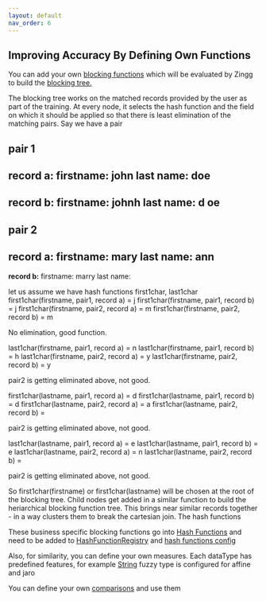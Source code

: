 ```yaml
---
layout: default
nav_order: 6
---
```

## Improving Accuracy By Defining Own Functions 

You can add your own [blocking functions](https://github.com/zinggAI/zingg/tree/main/core/src/main/java/zingg/hash) which will be evaluated by Zingg to build the [blocking tree.](zModels.md)

The blocking tree works on the matched records provided by the user as part of the training. At every node, it selects the hash function and the field on which it should be applied so that there is least elimination of the matching pairs. Say we have a pair 

**pair 1**
-----------
**record a:**
firstname: john
last name: doe
-------------
**record b:**
firstname: johnh
last name: d oe
-------------
**pair 2**
-------------
**record a:**
firstname: mary
last name: ann
-------------
**record b:**
firstname: marry
last name: 

let us assume we have hash functions first1char, last1char
first1char(firstname, pair1, record a) = j
first1char(firstname, pair1, record b) = j
first1char(firstname, pair2, record a) = m
first1char(firstname, pair2, record b) = m

No elimination, good function. 

last1char(firstname, pair1, record a) = n
last1char(firstname, pair1, record b) = h
last1char(firstname, pair2, record a) = y
last1char(firstname, pair2, record b) = y

pair2 is getting eliminated above, not good.

first1char(lastname, pair1, record a) = d
first1char(lastname, pair1, record b) = d
first1char(lastname, pair2, record a) = a
first1char(lastname, pair2, record b) = 

pair2 is getting eliminated above, not good.

last1char(lastname, pair1, record a) = e
last1char(lastname, pair1, record b) = e
last1char(lastname, pair2, record a) = n
last1char(lastname, pair2, record b) = 

pair2 is getting eliminated above, not good.

So first1char(firstname) or first1char(lastname) will be chosen at the root of the blocking tree. Child nodes get added in a similar function to build the heriarchical blocking function tree. This brings near similar records together - in a way clusters them to  break the cartesian join. The hash functions

These business specific blocking functions go into [Hash Functions](https://github.com/zinggAI/zingg/tree/main/core/src/main/java/zingg/hash) and need to be added to [HashFunctionRegistry](https://github.com/zinggAI/zingg/blob/main/core/src/main/java/zingg/hash/HashFunctionRegistry.java) and [hash functions config](https://github.com/zinggAI/zingg/blob/main/core/src/main/resources/hashFunctions.json)

Also, for similarity, you can define your own measures. Each dataType has predefined features, for example [String](https://github.com/zinggAI/zingg/blob/main/core/src/main/java/zingg/feature/StringFeature.java) fuzzy type is configured for affine and jaro

You can define your own [comparisons](https://github.com/zinggAI/zingg/tree/main/core/src/main/java/zingg/similarity/function) and use them
